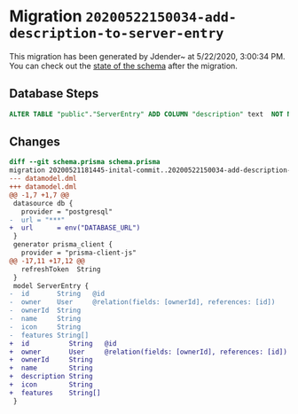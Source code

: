 # Migration `20200522150034-add-description-to-server-entry`

This migration has been generated by Jdender~ at 5/22/2020, 3:00:34 PM.
You can check out the [state of the schema](./schema.prisma) after the migration.

## Database Steps

```sql
ALTER TABLE "public"."ServerEntry" ADD COLUMN "description" text  NOT NULL ;
```

## Changes

```diff
diff --git schema.prisma schema.prisma
migration 20200521181445-inital-commit..20200522150034-add-description-to-server-entry
--- datamodel.dml
+++ datamodel.dml
@@ -1,7 +1,7 @@
 datasource db {
   provider = "postgresql"
-  url = "***"
+  url      = env("DATABASE_URL")
 }
 generator prisma_client {
   provider = "prisma-client-js"
@@ -17,11 +17,12 @@
   refreshToken  String
 }
 model ServerEntry {
-  id       String   @id
-  owner    User     @relation(fields: [ownerId], references: [id])
-  ownerId  String
-  name     String
-  icon     String
-  features String[]
+  id          String   @id
+  owner       User     @relation(fields: [ownerId], references: [id])
+  ownerId     String
+  name        String
+  description String
+  icon        String
+  features    String[]
 }
```


